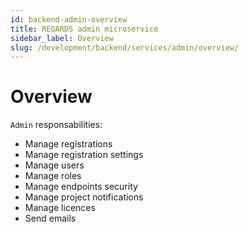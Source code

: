 ```yaml
---
id: backend-admin-overview
title: REGARDS admin microservice 
sidebar_label: Overview
slug: /development/backend/services/admin/overview/
---
```



# Overview

`Admin` responsabilities:
 - Manage registrations
 - Manage registration settings
 - Manage users
 - Manage roles
 - Manage endpoints security
 - Manage project notifications
 - Manage licences
 - Send emails
